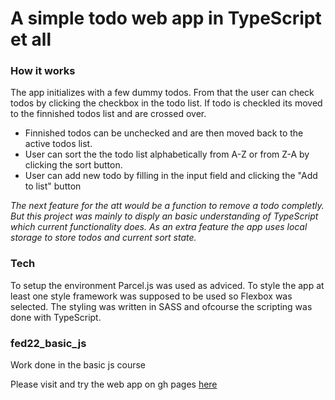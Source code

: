 # A simple todo web app in TypeScript et all
### How it works
The app initializes with a few dummy todos. From that the user can check todos by clicking the checkbox in the todo list. If todo is checkled its moved to the finnished todos list and are crossed over.
* Finnished todos can be unchecked and are then moved back to the active todos list.
* User can sort the the todo list alphabetically from A-Z or from Z-A by clicking the sort button.
* User can add new todo by filling in the input field and clicking the "Add to list" button

*The next feature for the att would be a function to remove a todo completly. But this project was mainly to disply an basic understanding of TypeScript which current functionality does.
As an extra feature the app uses local storage to store todos and current sort state.*
### Tech
To setup the environment Parcel.js was used as adviced. To style the app at least one style framework was supposed to be used so Flexbox was selected. The styling was written in SASS and ofcourse the scripting was done with TypeScript.
### fed22_basic_js
Work done in the basic js course

Please visit and try the web app on gh pages [here](https://etrigo.github.io/fed22_03-basic-js_ts-todo/)
